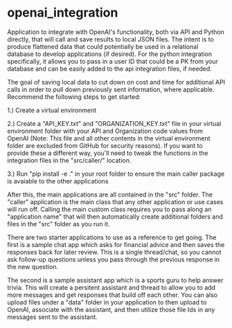# openai_integration
Application to integrate with OpenAI's functionality, both via API and Python directly, that will call and save results to local JSON files.  The intent is to produce flattened data that could potentially be used in a relational database to develop applications (if desired).  For the python integration specifically, it allows you to pass in a user ID that could be a PK from your database and can be easily added to the api integration files, if needed.

The goal of saving local data to cut down on cost and time for additional API calls in order to pull down previously sent information, where applicable. Recommend the following steps to get started:

1.) Create a virtual environment

2.) Create a "API_KEY.txt" and "ORGANIZATION_KEY.txt" file in your virtual environment folder with your API and Organization code  values from OpenAI (Note: This file and all other contents in the virtual environment folder are excluded from GitHub for security reasons).  If you want to provide these a different way, you'll need to tweak the functions in the integration files in the "src/caller/" location.

3.) Run "pip install -e ." in your root folder to ensure the main caller package is avaiable to the other applications

After this, the main applications are all contained in the "src" folder.  The "caller" application is the main class that any other application or use cases will run off.  Calling the main custom class requires you to pass along an "application name" that will then automatically create additional folders and files in the "src" folder as you run it.

There are two starter applications to use as a reference to get going.  The first is a sample chat app which asks for financial advice and then saves the responses back for later review.  This is a single thread/chat, so you cannot ask follow-up questions unless you pass through the previous response in the new question.

The second is a sample assistant app which is a sports guru to help answer trivia.  This will create a persitent assistant and thread to allow you to add more messages and get responses that build off each other.  You can also upload files under a "data" folder in your application to then upload to OpenAI, associate with the assistant, and then utilize those file Ids in any messages sent to the assistant.
